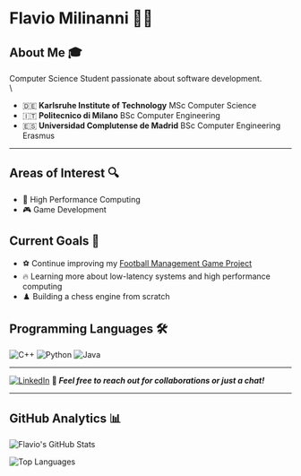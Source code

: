 # Flavio Milinanni 👨‍💻
## About Me 🎓
Computer Science Student passionate about software development. <br>\
- 🇩🇪 **Karlsruhe Institute of Technology** MSc Computer Science
- 🇮🇹 **Politecnico di Milano** BSc Computer Engineering
- 🇪🇸 **Universidad Complutense de Madrid** BSc Computer Engineering Erasmus
---

## Areas of Interest 🔍
- 🚀 High Performance Computing
- 🎮 Game Development

## Current Goals 🎯
- ⚽ Continue improving my [Football Management Game Project](https://github.com/FlavioMili/FootballManagement)
- 🔥 Learning more about low-latency systems and high performance computing
- ♟️ Building a chess engine from scratch


## Programming Languages 🛠️
![C++](https://img.shields.io/badge/C%2B%2B-00599C?style=for-the-badge&logo=c%2B%2B&logoColor=white)
![Python](https://img.shields.io/badge/Python-3776AB?style=for-the-badge&logo=python&logoColor=white)
![Java](https://img.shields.io/badge/Java-ED8B00?style=for-the-badge&logo=openjdk&logoColor=white)

---
[![LinkedIn](https://img.shields.io/badge/LinkedIn-0077B5?style=for-the-badge&logo=linkedin&logoColor=white)](https://linkedin.com/in/flaviomilinanni)
**💬 *Feel free to reach out for collaborations or just a chat!***

---

## GitHub Analytics 📊
![Flavio's GitHub Stats](https://github-readme-stats.vercel.app/api?username=FlavioMili&show_icons=true&theme=radical&count_private=true)

![Top Languages](https://github-readme-stats.vercel.app/api/top-langs/?username=FlavioMili&layout=compact&theme=radical)
